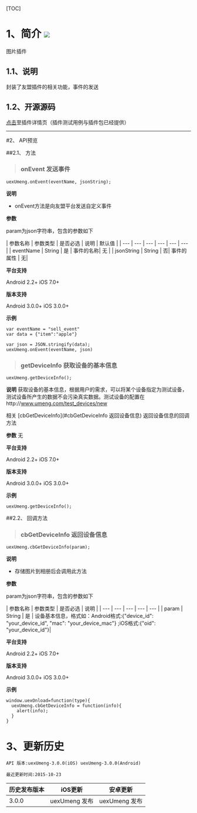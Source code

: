 [TOC]

# 1、简介 [![](http://appcan-download.oss-cn-beijing.aliyuncs.com/%E5%85%AC%E6%B5%8B%2Fgf.png)]()

图片插件

## 1.1、说明
封装了友盟插件的相关功能，事件的发送

## 1.2、开源源码
[点击]()至插件详情页（插件测试用例与插件包已经提供）

***

#2、 API预览

##2.1、 方法



> ### onEvent 发送事件

`uexUmeng.onEvent(eventName, jsonString);`

**说明**

* onEvent方法是向友盟平台发送自定义事件


**参数**

param为json字符串，包含的参数如下

| 参数名称 | 参数类型 | 是否必选 | 说明 | 默认值 |
| --- | --- | --- | --- | --- | --- |
| eventName | String | 是 | 事件的名称| 无 | 
| jsonString | String | 否| 事件的属性 | 无| 


**平台支持**

Android 2.2+ 
iOS 7.0+ 

**版本支持**

Android 3.0.0+ 
iOS 3.0.0+ 

**示例**

```
var eventName = "sell_event"
var data = {"item":"apple"}

var json = JSON.stringify(data);
uexUmeng.onEvent(eventName, json)

```

> ### getDeviceInfo 获取设备的基本信息

`uexUmeng.getDeviceInfo();`

**说明**
获取设备的基本信息，根据用户的需求，可以将某个设备指定为测试设备，测试设备所产生的数据不会污染真实数据。测试设备的配置在http://www.umeng.com/test_devices/new

相关 [cbGetDeviceInfo](#cbGetDeviceInfo 返回设备信息) 返回设备信息的回调方法

**参数**
无

**平台支持**

Android 2.2+ 
iOS 7.0+ 

**版本支持**

Android 3.0.0+ 
iOS 3.0.0+ 

**示例**

```
uexUmeng.getDeviceInfo();

```


##2.2、 回调方法

>### cbGetDeviceInfo 返回设备信息

`uexUmeng.cbGetDeviceInfo(param);`

**说明**

* 存储图片到相册后会调用此方法

**参数** 

param为json字符串，包含的参数如下

| 参数名称 | 参数类型 | 是否必选 | 说明 | 
| --- | --- | --- | --- | --- |
| param | String | 是 | 设备基本信息，格式如：Android格式:{"device_id": "your_device_id", "mac": "your_device_mac"} ;iOS格式:{"oid": "your_device_id"}|


**平台支持**

Android 2.2+ 
iOS 7.0+ 

**版本支持**

Android 3.0.0+ 
iOS 3.0.0+ 

**示例**

```
window.uexOnload=function(type){
  uexUmeng.cbGetDeviceInfo = function(info){
    alert(info);
  }
}
```



# 3、更新历史
 

`API 版本:uexUmeng-3.0.0(iOS) uexUmeng-3.0.0(Android)`

`最近更新时间:2015-10-23`

| 历史发布版本 | iOS更新 | 安卓更新 |
| ----- | ----- | ----- |
| 3.0.0 | uexUmeng 发布 | uexUmeng 发布 |